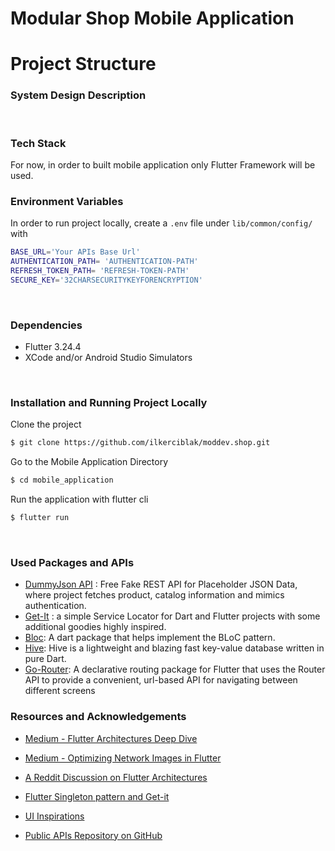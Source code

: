 # Modular Shop Mobile Application

# Project Structure


###  System Design Description



<br/>

### Tech Stack

For now, in order to built mobile application only Flutter Framework will be used.

###  Environment Variables

In order to run project locally, create a `.env` file under `lib/common/config/` with 

```bash
BASE_URL='Your APIs Base Url'
AUTHENTICATION_PATH= 'AUTHENTICATION-PATH'
REFRESH_TOKEN_PATH= 'REFRESH-TOKEN-PATH'
SECURE_KEY='32CHARSECURITYKEYFORENCRYPTION'

```



<br/>

###  Dependencies
- Flutter 3.24.4
- XCode and/or Android Studio Simulators

<br/>

###  Installation and Running Project Locally

Clone the project
```bash
$ git clone https://github.com/ilkerciblak/moddev.shop.git 
```

Go to the Mobile Application Directory
```bash
$ cd mobile_application
```

Run the application with flutter cli
```bash
$ flutter run
```

<br/>

###  Used Packages and APIs
- [DummyJson API](https://dummyjson.com) : Free Fake REST API for Placeholder JSON Data, where project fetches product, catalog information and mimics authentication.
- [Get-It](https://pub.dev/packages/get_it) : a simple Service Locator for Dart and Flutter projects with some additional goodies highly inspired. 
- [Bloc](https://pub.dev/packages/bloc): A dart package that helps implement the BLoC pattern.
- [Hive](https://pub.dev/packages/hive): Hive is a lightweight and blazing fast key-value database written in pure Dart.
- [Go-Router](https://pub.dev/packages/go_router): A declarative routing package for Flutter that uses the Router API to provide a convenient, url-based API for navigating between different screens

###  Resources and Acknowledgements
- [Medium - Flutter Architectures Deep Dive](https://medium.com/@yusrasajjad613/architecture-patterns-in-flutter-an-in-depth-guide-0ca2d65c723c)

- [Medium - Optimizing Network Images in Flutter](https://medium.com/make-android/save-your-memory-usage-by-optimizing-network-image-in-flutter-cbc9f8af47cd)

- [A Reddit Discussion on Flutter Architectures](https://www.reddit.com/r/FlutterDev/comments/192h8l0/how_do_you_architect_your_flutter_apps_research/)

- [Flutter Singleton pattern and Get-it](https://salmanbediya-medium-com.translate.goog/getit-simplifying-dependency-injection-with-service-locator-pattern-in-dart-and-flutter-62a2d7d105b8?_x_tr_sl=en&_x_tr_tl=tr&_x_tr_hl=tr&_x_tr_pto=tc&_x_tr_hist=true)

- [UI Inspirations](https://dribbble.com/)

- [Public APIs Repository on GitHub](https://github.com/public-apis/public-apis?tab=readme-ov-file#shopping)
